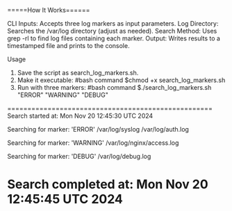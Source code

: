

=====How It Works======

CLI Inputs: Accepts three log markers as input parameters.
Log Directory: Searches the /var/log directory (adjust as needed).
Search Method: Uses grep -rl to find log files containing each marker.
Output: Writes results to a timestamped file and prints to the console.


Usage
1. Save the script as search_log_markers.sh.
2. Make it executable:
#bash command
$chmod +x search_log_markers.sh
3. Run with three markers:
#bash command
$./search_log_markers.sh "ERROR" "WARNING" "DEBUG"


===================================================
Search started at: Mon Nov 20 12:45:30 UTC 2024

Searching for marker: 'ERROR'
/var/log/syslog
/var/log/auth.log

Searching for marker: 'WARNING'
/var/log/nginx/access.log

Searching for marker: 'DEBUG'
/var/log/debug.log

Search completed at: Mon Nov 20 12:45:45 UTC 2024
=================================================
